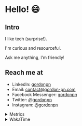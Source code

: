 # Hello! 😄

## Intro

I like tech (surprise!).

I'm curious and resourceful.

Ask me anything, I'm friendly!

## Reach me at

- LinkedIn: [gordonpn](https://www.linkedin.com/in/gordonpn/)
- Email: [contact@gordon-pn.com](mailto:contact@gordon-pn.com)
- Facebook Messenger: [gordonpn](https://www.messenger.com/t/Gordonpn)
- Twitter: [@gordonpn](https://twitter.com/Gordonpn)
- Instagram: [@gordonpn](https://www.instagram.com/gordonpn/)

<details>
  <summary>Metrics</summary>

  <img align="center" src="https://github.com/gordonpn/gordonpn/blob/master/github-metrics.svg" alt="GitHub Metrics">

</details>

<details>
  <summary>WakaTime</summary>

  <!--START_SECTION:waka-->
📊 **This Week I Spent My Time On** 

```text
💬 Programming Languages: 
Java                     11 hrs 5 mins       ████████████░░░░░░░░░░░░░   48.70 % 
JavaScript               2 hrs 31 mins       ███░░░░░░░░░░░░░░░░░░░░░░   11.10 % 
JSON                     2 hrs 29 mins       ███░░░░░░░░░░░░░░░░░░░░░░   10.93 % 
Text                     2 hrs 25 mins       ███░░░░░░░░░░░░░░░░░░░░░░   10.62 % 
XML                      1 hr 5 mins         █░░░░░░░░░░░░░░░░░░░░░░░░   04.82 % 

🔥 Editors: 
IntelliJ IDEA            15 hrs 1 min        ████████████████░░░░░░░░░   65.97 % 
VS Code                  7 hrs 44 mins       █████████░░░░░░░░░░░░░░░░   34.03 % 
```


 Last Updated on 20/12/2024 10:23:27 UTC
<!--END_SECTION:waka-->
</details>

